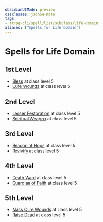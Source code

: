 ```yaml
---
obsidianUIMode: preview
cssclasses: json5e-note
tags:
- ttrpg-cli/spell/list/subclass/life-domain
aliases: ["Spells for Life Domain"]
---
```

# Spells for Life Domain

## 1st Level

- [Bless](/CLI/spells/bless.md "PHB") at class level 5
- [Cure Wounds](/CLI/spells/cure-wounds.md "PHB") at class level 5

## 2nd Level

- [Lesser Restoration](/CLI/spells/lesser-restoration.md "PHB") at class level 5
- [Spiritual Weapon](/CLI/spells/spiritual-weapon.md "PHB") at class level 5

## 3rd Level

- [Beacon of Hope](/CLI/spells/beacon-of-hope.md "PHB") at class level 5
- [Revivify](/CLI/spells/revivify.md "PHB") at class level 5

## 4th Level

- [Death Ward](/CLI/spells/death-ward.md "PHB") at class level 5
- [Guardian of Faith](/CLI/spells/guardian-of-faith.md "PHB") at class level 5

## 5th Level

- [Mass Cure Wounds](/CLI/spells/mass-cure-wounds.md "PHB") at class level 5
- [Raise Dead](/CLI/spells/raise-dead.md "PHB") at class level 5